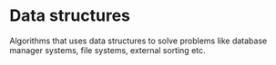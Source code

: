 # Data structures
Algorithms that uses data structures to solve problems like database manager systems, file systems, external sorting etc.
